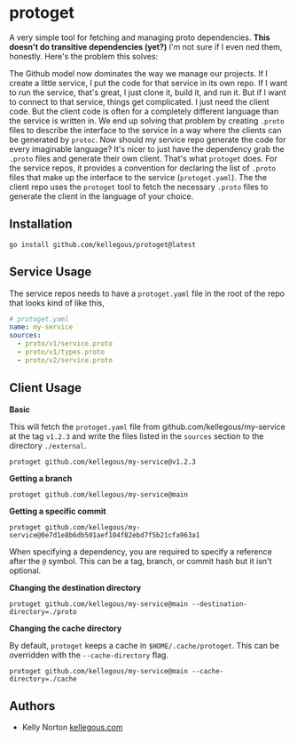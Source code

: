 # protoget

A very simple tool for fetching and managing proto dependencies. **This doesn't do transitive dependencies (yet?)** I'm not sure if I even ned them, honestly. Here's the problem this solves:

The Github model now dominates the way we manage our projects. If I create a little service, I put the code for that service in its own repo. If I want to run the service, that's great, I just clone it, build it, and run it. But if I want to connect to that service, things get complicated. I just need the client code. But the client code is often for a completely different language than the service is written in. We end up solving that problem by creating `.proto` files to describe the interface to the service in a way where the clients can be generated by `protoc`. Now should my service repo generate the code for every imaginable language? It's nicer to just have the dependency grab the `.proto` files and generate their own client. That's what `protoget` does. For the service repos, it provides a convention for declaring the list of `.proto` files that make up the interface to the service (`protoget.yaml`). The the client repo uses the `protoget` tool to fetch the necessary `.proto` files to generate the client in the language of your choice.

## Installation

```console
go install github.com/kellegous/protoget@latest
```

## Service Usage

The service repos needs to have a `protoget.yaml` file in the root of the repo that looks kind of like this,

```yaml
# protoget.yaml
name: my-service
sources:
  - proto/v1/service.proto
  - proto/v1/types.proto
  - proto/v2/service.proto
```

## Client Usage

**Basic**

This will fetch the `protoget.yaml` file from github.com/kellegous/my-service at the tag `v1.2.3` and write the files listed in the `sources` section to the directory `./external`.

```console
protoget github.com/kellegous/my-service@v1.2.3
```

**Getting a branch**

```console
protoget github.com/kellegous/my-service@main
```

**Getting a specific commit**

```console
protoget github.com/kellegous/my-service@0e7d1e8b6db501aef104f82ebd7f5b21cfa963a1
```

When specifying a dependency, you are required to specify a reference after the `@` symbol. This can be a tag, branch, or commit hash but it isn't optional.

**Changing the destination directory**

```console
protoget github.com/kellegous/my-service@main --destination-directory=./proto
```

**Changing the cache directory**

By default, `protoget` keeps a cache in `$HOME/.cache/protoget`. This can be overridden with the `--cache-directory` flag.

```console
protoget github.com/kellegous/my-service@main --cache-directory=./cache
```

## Authors

- Kelly Norton [kellegous.com](https://kellegous.com/about)
